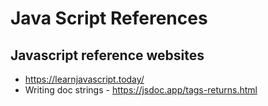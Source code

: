 
# Java Script References

## Javascript reference websites
- https://learnjavascript.today/
- Writing doc strings - https://jsdoc.app/tags-returns.html

